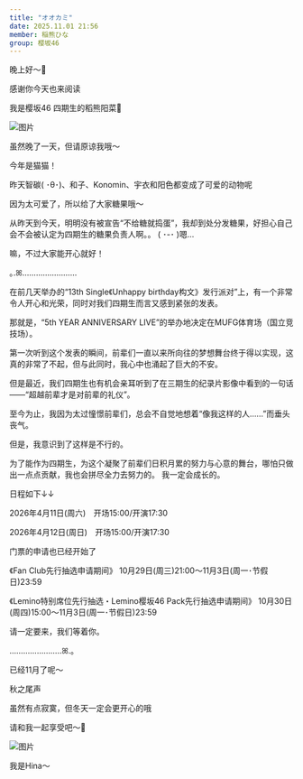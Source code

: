 ```yaml
---
title: "オオカミ"
date: 2025.11.01 21:56
member: 稲熊ひな
group: 樱坂46
---
```


晚上好〜🌙


感谢你今天也来阅读



我是樱坂46 四期生的稻熊阳菜👻











![图片](https://sakurazaka46.com/files/14/diary/s46/blog/moblog/202511/mob4KeaVu.jpg)

虽然晚了一天，但请原谅我哦〜


今年是猫猫！



昨天智碳( ･θ･)、和子、Konomin、宇衣和阳色都变成了可爱的动物呢



因为太可爱了，所以给了大家糖果哦〜



从昨天到今天，明明没有被宣告“不给糖就捣蛋”，我却到处分发糖果，好担心自己会不会被认定为四期生的糖果负责人啊。。
( ･-･ )嗯…






嘛，不过大家能开心就好！












｡.ꕤ……………………



在前几天举办的“13th Single《Unhappy birthday构文》发行派对”上，有一个非常令人开心和光荣，同时对我们四期生而言又感到紧张的发表。

那就是，“5th YEAR ANNIVERSARY LIVE”的举办地决定在MUFG体育场（国立竞技场）。


第一次听到这个发表的瞬间，前辈们一直以来所向往的梦想舞台终于得以实现，这真的非常了不起，但与此同时，我心中也涌起了巨大的不安。


但是最近，我们四期生也有机会亲耳听到了在三期生的纪录片影像中看到的一句话——“超越前辈才是对前辈的礼仪”。


至今为止，我因为太过憧憬前辈们，总会不自觉地想着“像我这样的人……”而垂头丧气。

但是，我意识到了这样是不行的。


为了能作为四期生，为这个凝聚了前辈们日积月累的努力与心意的舞台，哪怕只做出一点点贡献，我也会拼尽全力去努力的。
我一定会成长的。




日程如下↓↓

2026年4月11日(周六)　开场15:00/开演17:30

2026年4月12日(周日)　开场15:00/开演17:30






门票的申请也已经开始了


《Fan Club先行抽选申请期间》
10月29日(周三)21:00〜11月3日(周一･节假日)23:59

《Lemino特别席位先行抽选・Lemino樱坂46 Pack先行抽选申请期间》
10月30日(周四)15:00〜11月3日(周一･节假日)23:59



请一定要来，我们等着你。








…………………..ꕤ.｡








已经11月了呢〜

秋之尾声



虽然有点寂寞，但冬天一定会更开心的哦

请和我一起享受吧〜🍯


![图片](https://sakurazaka46.com/files/14/diary/s46/blog/moblog/202511/mobkgTHfy.jpg)


我是Hina〜